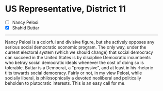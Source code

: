 # US Representative, District 11

- [ ] Nancy Pelosi
- [x] Shahid Buttar

---

Nancy Pelosi is a colorful and divisive figure, but she actively opposes any
serious social democratic economic program. The only way, under the current
electoral system (which we should change) that social democracy can succeed
in the United States is by discipline Democratic incumbents who betray social
democratic ideals whenever the cost of doing so is tolerable. Buttar is a
Democrat, a "progressive", and at least in his rhetoric tilts towards social
democracy. Fairly or not, in my view Pelosi, while socially liberal, is philosophically
a devoted neoliberal and politically beholden to plutocratic interests.
This is an easy call for me.
